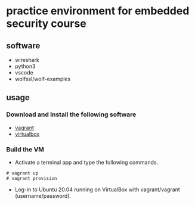 # practice environment for embedded security course

## software
- wireshark
- python3
- vscode
- wolfssl/wolf-examples

## usage

### Download and Install the following software

- [vagrant](https://www.vagrantup.com/downloads)
- [virtualbox](https://www.virtualbox.org/wiki/Downloads)

### Build the VM

- Activate a terminal app and type the following commands.
```
# vagrant up
# vagrant provision
```
- Log-in to Ubuntu 20.04 running on VirtualBox with vagrant/vagrant (username/password).
